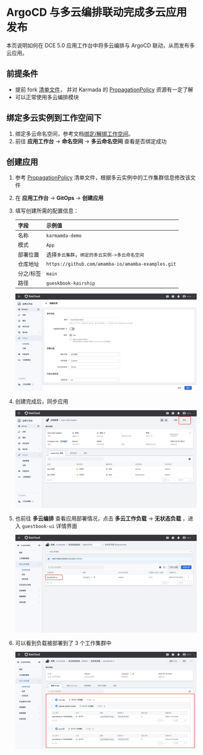 # ArgoCD 与多云编排联动完成多云应用发布

本页说明如何在 DCE 5.0 应用工作台中将多云编排与 ArgoCD 联动，从而发布多云应用。

## 前提条件

- 提前 fork [清单文件](https://github.com/amamba-io/amamba-examples/tree/main/gueskbook-kairship)，
  并对 Karmada 的 [PropagationPolicy](https://karmada.io/zh/docs/userguide/scheduling/resource-propagating)
  资源有一定了解
- 可以正常使用多云编排模块

## 绑定多云实例到工作空间下

1. 绑定多云命名空间，参考文档[绑定/解绑工作空间](../../kairship/workspace.md)。
1. 前往 __应用工作台__ -> __命名空间__ -> __多云命名空间__ 查看是否绑定成功

## 创建应用

1. 参考 [PropagationPolicy](https://github.com/amamba-io/amamba-examples/blob/main/gueskbook-kairship/propagationpolicy.yaml)
   清单文件，根据多云实例中的工作集群信息修改该文件

1. 在 __应用工作台__ -> __GitOps__ -> __创建应用__

1. 填写创建所需的配置信息：

    | 字段 | 示例值 |
    | ------ | ----- |
    | 名称  | `karmamda-demo` |
    | 模式 | `App` |
    | 部署位置 | 选择`多云集群`，`绑定的多云实例->多云命名空间`|
    | 仓库地址 | `https://github.com/amamba-io/amamba-examples.git` |
    | 分之/标签 | `main` |
    | 路径  | `gueskbook-kairship` |

    ![kairship1](../images/karship1.jpg)

1. 创建完成后，同步应用

    ![kairship2](../images/karship2.jpg)

1. 也前往 __多云编排__ 查看应用部署情况，点击 __多云工作负载__ -> __无状态负载__ ，进入 `guestbook-ui` 详情界面

    ![k4](../images/k4.jpg)

1. 可以看到负载被部署到了 3 个工作集群中

    ![k5](../images/k5.jpg)
